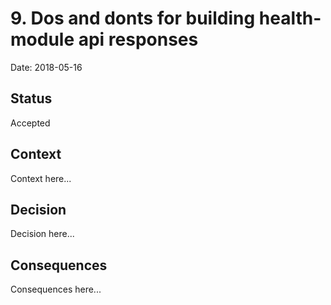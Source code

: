# 9. Dos and donts for building health-module api responses

Date: 2018-05-16

## Status

Accepted

## Context

Context here...

## Decision

Decision here...

## Consequences

Consequences here...
